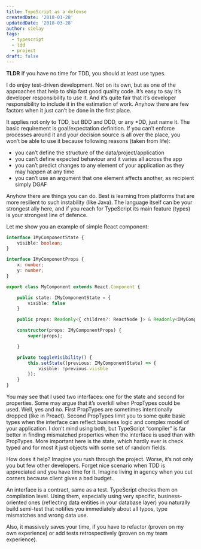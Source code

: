 ```yaml
---
title: TypeScript as a defense
createdDate: '2018-01-28'
updatedDate: '2018-03-28'
author: sielay
tags:
  - typescript
  - tdd
  - project
draft: false
---
```


**TLDR** If you have no time for TDD, you should at least use types.

I do enjoy test-driven development. Not on its own, but as one of the approaches that help to ship fast good quality code. It’s easy to say it’s developer responsibility to use it. And it’s quite fair that it’s developer responsibility to include it in the estimation of work. Anyhow there are few factors when it just can’t be done in the first place.

It applies not only to TDD, but BDD and DDD, or any \*DD, just name it. The basic requirement is goal/expectation definition. If you can’t enforce processes around it and your decision source is all over the place, you won’t be able to use it because following reasons (taken from life):

-   you can’t define the structure of the data/project/application
-   you can’t define expected behaviour and it varies all across the app
-   you can’t predict changes to any element of your application as they may happen at any time
-   you can’t use an argument that one element affects another, as recipient simply DGAF

Anyhow there are things you can do. Best is learning from platforms that are more resilient to such instability (like Java). The language itself can be your strongest ally here, and if you reach for TypeScript its main feature (types) is your strongest line of defence.

Let me show you an example of simple React component:

```typescript
interface IMyComponentState {
    visible: boolean;
}

interface IMyComponentProps {
    x: number;
    y: number;
}

export class MyComponent extends React.Component {

    public state: IMyComponentState = {
        visible: false
    }

    public props: Readonly<{ children?: ReactNode }> & Readonly<IMyComponentProps>;

    constructor(props: IMyComponentProps) {        
        super(props);

    }

    private toggleVisibility() {
        this.setState((previous: IMyComponentState) => {
            visible: !previous.viisble
        });
    }
}
```

You may see that I used two interfaces: one for the state and second for properties. Some may argue that it’s overkill when PropTypes could be used. Well, yes and no. First PropTypes are sometimes intentionally dropped (like in Preact). Second PropTypes limit you to some quite basic types when the interface can reflect business logic and complex model of your application. I don’t mind using both, but TypeScript “compiler” is far better in finding mismatched properties when the interface is used than with PropTypes. More important here is the state, which hardly ever is check typed and for most it just objects with some set of random fields.

How does it help? Imagine you rush through the project. Worse, it’s not only you but few other developers. Forget nice scenario when TDD is appreciated and you have time for it. Imagine living in agency when you cut corners because client gives a bad budget.

An interface is a contract, same as a test. TypeScript checks them on compilation level. Using them, especially using very specific, business-oriented ones (reflecting data entities in your database layer) you naturally build semi-test that notifies you immediately about all typos, type mismatches and wrong data use.

Also, it massively saves your time, if you have to refactor (proven on my own experience) or add tests retrospectively (proven on my team experience).
